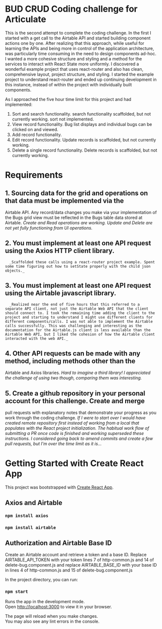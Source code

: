 # BUD CRUD Coding challenge for Articulate
This is the second attempt to complete the coding challenge. In the first I started with a get call to the Airtable API and started building component actions one by one. After realizing that this approach, while useful for learning the APIs and being more in control of the application architecture, was particularly time consuming in the need to design components ad-hoc. I wanted a more cohesive structure and styling and a method for the services to interact with React State more uniformly. I discovered a wonderful example project that uses react-router and also has clean, comprehensive layout, project structure, and styling. I started the example project to understand react-router and ended up continuing development in this instance, instead of within the project with individually built components. 

As I approached the five hour time limit for this project and had implemented:

1. Sort and search functionality. 
      search functionality scaffolded, but not currently working. 
      sort not implemented.
2. View record functionality.
      Bug list displays and individual bugs can be clicked on and viewed.
3. Add record functionality.
4. Edit record functionality.
      Update records is scaffolded, but not currently working.
5. Delete a single record functionality.
      Delete records is scaffolded, but not currently working.

# Requirements
## 1. Sourcing data for the grid and operations on that data must be implemented via the
Airtable API. Any record/data changes you make via your implementation of the Bugs
grid view must be reflected in the Bugs table data stored at Airtable.
      _Create and Read operations are working. Update and Delete are not yet fully functioning from UI operations._
## 2. You must implement at least one API request using the Axios HTTP client library.
      _Scaffolded these calls using a react-router project example. Spent some time figuring out how to setState properly with the child json objects._
## 3. You must implement at least one API request using the Airtable javascript library.
      _Realized near the end of five hours that this referred to a separate API client, not just the Airtable Web API that the client should connect to. I took the remaining time adding the client to the project and starting to understand I might use different clients for different components/calls. I was not able to implement the Airtable calls successfully. This was challenging and interesting as the documentation for the Airtable.js client is less available than the Airtable Web API, but I liked the cohesion of how the Airtable client interacted with the web API._
## 4. Other API requests can be made with any method, including methods other than the
Airtable and Axios libraries.
      _Hard to imagine a third library! I appreciated the challenge of using two though, comparing them was interesting._
## 5. Create a github repository in your personal account for this challenge. Create and merge
pull requests with explanatory notes that demonstrate your progress as you work
through the coding challenge.
_If I were to start over I would have created remote repository first instead of working from a local that populates with the React project initialization. The habitual work flow of submitting a PR once code is finished and working superseded these instructions. I considered going back to amend commits and create a few pull requests, but I'm over the time limit as it is..._


# Getting Started with Create React App

This project was bootstrapped with [Create React App](https://github.com/facebook/create-react-app).

## Axios and Airtable
### `npm install axios`
### `npm install airtable`

## Authorization and Airtable Base ID
Create an Airtable account and retrieve a token and a base ID. Replace AIRTABLE_API_TOKEN with your token lines 7 of http-common.js and 14 of delete-bug.component.js and replace AIRTABLE_BASE_ID with your base ID in lines 4 of http-common.js and 15 of delete-bug.component.js

In the project directory, you can run:

### `npm start`

Runs the app in the development mode.\
Open [http://localhost:3000](http://localhost:3000) to view it in your browser.

The page will reload when you make changes.\
You may also see any lint errors in the console.
